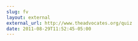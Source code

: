 ```yaml
---
slug: fv
layout: external
external_url: http://www.theadvocates.org/quiz
date: 2011-08-29T11:52:45-05:00
---
```

